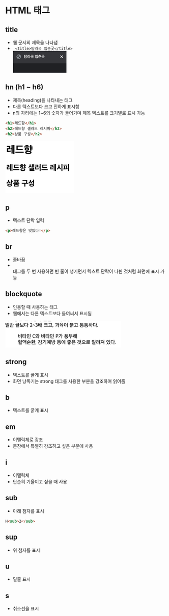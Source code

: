 # HTML 태그

## title
- 웹 문서의 제목을 나타냄
- ``` <title>탐라국 입춘굿</title>```<br>
![title](../../img/title_tag.png)
  
## hn (h1 ~ h6)
- 제목(heading)을 나타내는 태그
- 다른 텍스트보다 크고 진하게 표시함
- n의 자리에는 1~6의 숫자가 들어가며 제목 텍스트를 크기별로 표시 가능
```html
<h1>레드향</h1>
<h2>레드향 샐러드 레시피</h2>
<h2>상품 구성</h2>
```
![img.png](../../img/hn_tag.png)

## p
- 텍스트 단락 입력
```html
<p>레드향은 맛있다!</p>
```

## br
- 줄바꿈
- <br> 태그를 두 번 사용하면 빈 줄이 생기면서 텍스트 단락이 나뉜 것처럼 화면에 표시 가능

## blockquote
- 인용할 때 사용하는 태그
- 웹에서는 다른 텍스트보다 들여써서 표시됨

![img_1.png](../../img/blockquote_tag.png)

## strong
- 텍스트를 굵게 표시
- 화면 낭독기는 strong 태그를 사용한 부분을 강조하여 읽어줌

## b
- 텍스트를 굵게 표시

## em
- 이탤릭체로 강조
- 문장에서 특별히 강조하고 싶은 부분에 사용

## i
- 이탤릭체
- 단순히 기울이고 싶을 때 사용

## sub
- 아래 첨자를 표시
```html
H<sub>2</sub>
```

## sup
- 위 첨자를 표시

## u
- 밑줄 표시

## s
- 취소선을 표시